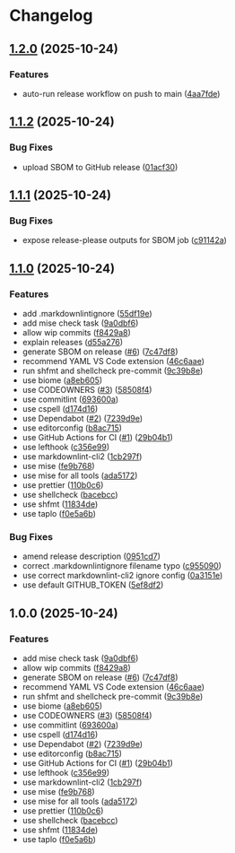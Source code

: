 # Changelog

## [1.2.0](https://github.com/jrykr/repo-template/compare/v1.1.2...v1.2.0) (2025-10-24)


### Features

* auto-run release workflow on push to main ([4aa7fde](https://github.com/jrykr/repo-template/commit/4aa7fdecf7aa42442e77e85f5160b7d24a2ea725))

## [1.1.2](https://github.com/jrykr/repo-template/compare/v1.1.1...v1.1.2) (2025-10-24)


### Bug Fixes

* upload SBOM to GitHub release ([01acf30](https://github.com/jrykr/repo-template/commit/01acf3060bffe56134dcfe557f9268cbf51e5660))

## [1.1.1](https://github.com/jrykr/repo-template/compare/v1.1.0...v1.1.1) (2025-10-24)


### Bug Fixes

* expose release-please outputs for SBOM job ([c91142a](https://github.com/jrykr/repo-template/commit/c91142a10db2deb5f0b3e52d06d9964fa9160a52))

## [1.1.0](https://github.com/jrykr/repo-template/compare/v1.0.0...v1.1.0) (2025-10-24)


### Features

* add .markdownlintignore ([55df19e](https://github.com/jrykr/repo-template/commit/55df19ed2fc24245e6a63968c76e03796aa903d3))
* add mise check task ([9a0dbf6](https://github.com/jrykr/repo-template/commit/9a0dbf6c98452b0104ec30d7b407599164125e8e))
* allow wip commits ([f8429a8](https://github.com/jrykr/repo-template/commit/f8429a80659f418a90ce7053fa70ac0150220524))
* explain releases ([d55a276](https://github.com/jrykr/repo-template/commit/d55a2762741d18d87add23a3b963c638df3b1210))
* generate SBOM on release ([#6](https://github.com/jrykr/repo-template/issues/6)) ([7c47df8](https://github.com/jrykr/repo-template/commit/7c47df8e66245ea00b6ccc5fac45997cb22e1559))
* recommend YAML VS Code extension ([46c6aae](https://github.com/jrykr/repo-template/commit/46c6aae7cdf83ca9037a9b412728f75560d77491))
* run shfmt and shellcheck pre-commit ([9c39b8e](https://github.com/jrykr/repo-template/commit/9c39b8e68dfbc6093e8b99a281b8a6dfcc2570ea))
* use biome ([a8eb605](https://github.com/jrykr/repo-template/commit/a8eb6057f8c7b4a0d1ddec742aded0fef01248f8))
* use CODEOWNERS ([#3](https://github.com/jrykr/repo-template/issues/3)) ([58508f4](https://github.com/jrykr/repo-template/commit/58508f42f667f6378e7fec531c6f2b4a0fb38ccd))
* use commitlint ([693600a](https://github.com/jrykr/repo-template/commit/693600aa99e1d84e74167dbe78a0f59f38c96354))
* use cspell ([d174d16](https://github.com/jrykr/repo-template/commit/d174d16edfa7c5c5c502b0ee60d09b9083657f68))
* use Dependabot ([#2](https://github.com/jrykr/repo-template/issues/2)) ([7239d9e](https://github.com/jrykr/repo-template/commit/7239d9eb37d8d219142206f498169697acdea958))
* use editorconfig ([b8ac715](https://github.com/jrykr/repo-template/commit/b8ac715542162613e0a7ddd556a4d8b5e81a3f90))
* use GitHub Actions for CI ([#1](https://github.com/jrykr/repo-template/issues/1)) ([29b04b1](https://github.com/jrykr/repo-template/commit/29b04b184f2cb6fe1f15139d972287c440c3e36b))
* use lefthook ([c356e99](https://github.com/jrykr/repo-template/commit/c356e9903b4479dff588d214d4bb46d138f5af8f))
* use markdownlint-cli2 ([1cb297f](https://github.com/jrykr/repo-template/commit/1cb297f75c807fc458f13f0244c1516292d9f4ad))
* use mise ([fe9b768](https://github.com/jrykr/repo-template/commit/fe9b768607a4b538cfcdebf527d1e7cfde88b265))
* use mise for all tools ([ada5172](https://github.com/jrykr/repo-template/commit/ada51725581184d511dc612e6bf3ba0d69c42786))
* use prettier ([110b0c6](https://github.com/jrykr/repo-template/commit/110b0c6f03771bd54ae100703ede8b96b932c244))
* use shellcheck ([bacebcc](https://github.com/jrykr/repo-template/commit/bacebcc59c3789eb7e920d5d7621ebbb4da3e1e6))
* use shfmt ([11834de](https://github.com/jrykr/repo-template/commit/11834dec88d07feac51e8d4fa5630ed154052ca6))
* use taplo ([f0e5a6b](https://github.com/jrykr/repo-template/commit/f0e5a6bffc96013d094577f5a7942efe910c9988))


### Bug Fixes

* amend release description ([0951cd7](https://github.com/jrykr/repo-template/commit/0951cd72ca9cb45bc3506fe8405e603d479ba27a))
* correct .markdownlintignore filename typo ([c955090](https://github.com/jrykr/repo-template/commit/c9550903d83812815236b39f5316d0db2c48f221))
* use correct markdownlint-cli2 ignore config ([0a3151e](https://github.com/jrykr/repo-template/commit/0a3151e6221a2904a636ef7714f028af5ccf2ab0))
* use default GITHUB_TOKEN ([5ef8df2](https://github.com/jrykr/repo-template/commit/5ef8df2e90d52ba85f13614f59809e91aaca1dfe))

## 1.0.0 (2025-10-24)


### Features

* add mise check task ([9a0dbf6](https://github.com/jrykr/repo-template/commit/9a0dbf6c98452b0104ec30d7b407599164125e8e))
* allow wip commits ([f8429a8](https://github.com/jrykr/repo-template/commit/f8429a80659f418a90ce7053fa70ac0150220524))
* generate SBOM on release ([#6](https://github.com/jrykr/repo-template/issues/6)) ([7c47df8](https://github.com/jrykr/repo-template/commit/7c47df8e66245ea00b6ccc5fac45997cb22e1559))
* recommend YAML VS Code extension ([46c6aae](https://github.com/jrykr/repo-template/commit/46c6aae7cdf83ca9037a9b412728f75560d77491))
* run shfmt and shellcheck pre-commit ([9c39b8e](https://github.com/jrykr/repo-template/commit/9c39b8e68dfbc6093e8b99a281b8a6dfcc2570ea))
* use biome ([a8eb605](https://github.com/jrykr/repo-template/commit/a8eb6057f8c7b4a0d1ddec742aded0fef01248f8))
* use CODEOWNERS ([#3](https://github.com/jrykr/repo-template/issues/3)) ([58508f4](https://github.com/jrykr/repo-template/commit/58508f42f667f6378e7fec531c6f2b4a0fb38ccd))
* use commitlint ([693600a](https://github.com/jrykr/repo-template/commit/693600aa99e1d84e74167dbe78a0f59f38c96354))
* use cspell ([d174d16](https://github.com/jrykr/repo-template/commit/d174d16edfa7c5c5c502b0ee60d09b9083657f68))
* use Dependabot ([#2](https://github.com/jrykr/repo-template/issues/2)) ([7239d9e](https://github.com/jrykr/repo-template/commit/7239d9eb37d8d219142206f498169697acdea958))
* use editorconfig ([b8ac715](https://github.com/jrykr/repo-template/commit/b8ac715542162613e0a7ddd556a4d8b5e81a3f90))
* use GitHub Actions for CI ([#1](https://github.com/jrykr/repo-template/issues/1)) ([29b04b1](https://github.com/jrykr/repo-template/commit/29b04b184f2cb6fe1f15139d972287c440c3e36b))
* use lefthook ([c356e99](https://github.com/jrykr/repo-template/commit/c356e9903b4479dff588d214d4bb46d138f5af8f))
* use markdownlint-cli2 ([1cb297f](https://github.com/jrykr/repo-template/commit/1cb297f75c807fc458f13f0244c1516292d9f4ad))
* use mise ([fe9b768](https://github.com/jrykr/repo-template/commit/fe9b768607a4b538cfcdebf527d1e7cfde88b265))
* use mise for all tools ([ada5172](https://github.com/jrykr/repo-template/commit/ada51725581184d511dc612e6bf3ba0d69c42786))
* use prettier ([110b0c6](https://github.com/jrykr/repo-template/commit/110b0c6f03771bd54ae100703ede8b96b932c244))
* use shellcheck ([bacebcc](https://github.com/jrykr/repo-template/commit/bacebcc59c3789eb7e920d5d7621ebbb4da3e1e6))
* use shfmt ([11834de](https://github.com/jrykr/repo-template/commit/11834dec88d07feac51e8d4fa5630ed154052ca6))
* use taplo ([f0e5a6b](https://github.com/jrykr/repo-template/commit/f0e5a6bffc96013d094577f5a7942efe910c9988))
